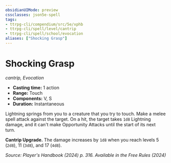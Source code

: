 ```yaml
---
obsidianUIMode: preview
cssclasses: json5e-spell
tags:
- ttrpg-cli/compendium/src/5e/xphb
- ttrpg-cli/spell/level/cantrip
- ttrpg-cli/spell/school/evocation
aliases: ["Shocking Grasp"]
---
```

# Shocking Grasp
*cantrip, Evocation*  

- **Casting time:** 1 action
- **Range:** Touch
- **Components:** V, S
- **Duration:** Instantaneous

Lightning springs from you to a creature that you try to touch. Make a melee spell attack against the target. On a hit, the target takes `1d8` Lightning damage, and it can't make Opportunity Attacks until the start of its next turn.

**Cantrip Upgrade.** The damage increases by `1d8` when you reach levels 5 (`2d8`), 11 (`3d8`), and 17 (`4d8`).

*Source: Player's Handbook (2024) p. 316. Available in the Free Rules (2024)*